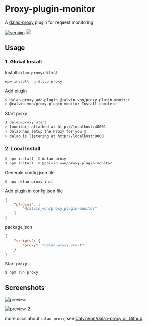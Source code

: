 # Proxy-plugin-monitor
A [dalao-proxy](https://github.com/CalvinVon/dalao-proxy) plugin for request monitoring.

[![version](https://img.shields.io/npm/v/@calvin_von/proxy-plugin-monitor.svg)](https://www.npmjs.com/package/@calvin_von/proxy-plugin-monitor)
[![](https://img.shields.io/npm/dt/@calvin_von/proxy-plugin-monitor.svg)](https://github.com/CalvinVon/dalao-proxy/tree/master/packages/@calvin_von/proxy-plugin-monitor)

## Usage
### 1. Global Install
Install `dalao-proxy` cli first
```bash
npm install -g dalao-proxy
```

Add plugin
```bash
$ dalao-proxy add-plugin @calvin_von/proxy-plugin-monitor
> @calvin_von/proxy-plugin-monitor Install complete
```

Start proxy
```bash
$ dalao-proxy start
> [monitor] attached at http://localhost:40001
> dalao has setup the Proxy for you 🚀
> dalao is listening at http://localhost:8000
```

### 2. Local Install
```bash
$ npm install -D dalao-proxy
$ npm install -D @calvin_von/proxy-plugin-monitor
```
Generate config json file
```bash
$ npx dalao-proxy init
```

Add plugin in config json file
```json
{
    "plugins": [
        "@calvin_von/proxy-plugin-monitor"
    ]
}
```

package.json
```json
{
    "scripts": {
        "proxy": "dalao-proxy start"
    }
}

```
Start proxy
```bash
$ npm run proxy
```

## Screenshots
![preview](https://raw.githubusercontent.com/CalvinVon/dalao-proxy/feat-plugiu-request-monitor/packages/%40calvin_von/proxy-plugin-monitor/.github/screenshot/preview.png)

![preview-2](https://raw.githubusercontent.com/CalvinVon/dalao-proxy/feat-plugiu-request-monitor/packages/%40calvin_von/proxy-plugin-monitor/.github/screenshot/preview-2.png)

more docs about `dalao-proxy`, see [CalvinVon/dalao-proxy on Github](https://github.com/CalvinVon/dalao-proxy).